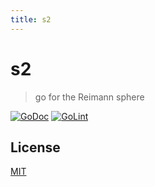 ```yaml
---
title: s2
---
```

# s2

> go for the Reimann sphere

[![GoDoc](https://godoc.org/github.com/fibo/s2?status.svg)](https://godoc.org/github.com/fibo/s2)
[![GoLint](https://img.shields.io/badge/go-lint-blue.svg)](http://go-lint.appspot.com/github.com/fibo/s2)

## License

[MIT](http://g14n.info/mit-license/)
